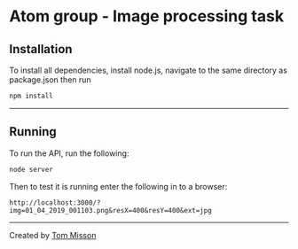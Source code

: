 # Atom group - Image processing task

## Installation

To install all dependencies, install node.js, navigate to the same directory as package.json then run

```bash
npm install
```
___

## Running

To run the API, run the following:

```bash
node server 
```

Then to test it is running enter the following in to a browser:

```
http://localhost:3000/?img=01_04_2019_001103.png&resX=400&resY=400&ext=jpg
```
___

Created by [Tom Misson](https://thomas.misson.info)